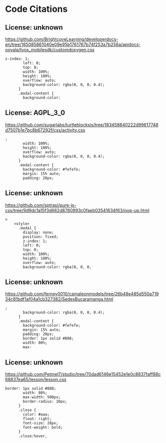 # Code Citations

## License: unknown

https://github.com/BrightcoveLearning/developerdocs-en/tree/165085861040e09e95b1761767b74f253a7b256a/apidocs-ooyala/tvos_mobilesdk/customdoxygen.css

```
z-index: 1;
        left: 0;
        top: 0;
        width: 100%;
        height: 100%;
        overflow: auto;
        background-color: rgba(0, 0, 0, 0.4);
      }
      .modal-content {
        background-color:
```

## License: AGPL_3_0

https://github.com/sugarlabs/turtleblocksjs/tree/183458840222d99617748d7507b1e7bc8b67292f/css/activity.css

```
;
        width: 100%;
        height: 100%;
        overflow: auto;
        background-color: rgba(0, 0, 0, 0.4);
      }
      .modal-content {
        background-color: #fefefe;
        margin: 15% auto;
        padding: 20px;
```

## License: unknown

https://github.com/sptrasi/pure-js-css/tree/9d9dc1a15f3d662d8780993c0faeb03541634f63/pop-up.html

```
>
    <style>
      .modal {
        display: none;
        position: fixed;
        z-index: 1;
        left: 0;
        top: 0;
        width: 100%;
        height: 100%;
        overflow: auto;
        background-color: rgba(0, 0, 0,
```

## License: unknown

https://github.com/ferney0010/camaleonmodels/tree/26b48e485d550a71934c81bdf1af04a1cb327382/SedesBucaramanga.html

```
;
        background-color: rgba(0, 0, 0, 0.4);
      }
      .modal-content {
        background-color: #fefefe;
        margin: 15% auto;
        padding: 20px;
        border: 1px solid #888;
        width: 80%;
        max-
```

## License: unknown

https://github.com/Petmel7/studio/tree/70dad6146e15452e1e0c8837faff88c68837ea65/lesson/lesson.css

```
border: 1px solid #888;
        width: 80%;
        max-width: 500px;
        border-radius: 10px;
      }
      .close {
        color: #aaa;
        float: right;
        font-size: 28px;
        font-weight: bold;
      }
      .close:hover,
```
